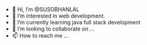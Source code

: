 - 👋 Hi, I’m @SUSOBHANLAL
- 👀 I’m interested in web development.
- 🌱 I’m currently learning  java full stack development 
- 💞️ I’m looking to collaborate on ...
- 📫 How to reach me ...

<!---
SUSOBHANLAL/SUSOBHANLAL is a ✨ special ✨ repository because its `README.md` (this file) appears on your GitHub profile.
You can click the Preview link to take a look at your changes.
--->
